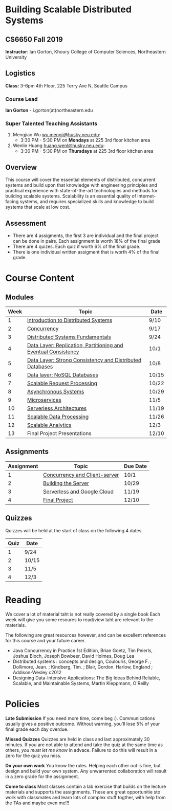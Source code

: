 # Building Scalable Distributed Systems

## CS6650 Fall 2019
**Instructor**: Ian Gorton, Khoury College of Computer Sciences, Northeastern University

## Logistics
**Class:** 3-6pm 4th Floor, 225 Terry Ave N, Seattle Campus

### Course Lead
**Ian Gorton** - i.gorton(at)northeastern.edu

### Super Talented Teaching Assistants
1. Mengjiao Wu <wu.mengji@husky.neu.edu>:
   - 3:30 PM - 5:30 PM on **Mondays** at 225 3rd floor kitchen area
1. Wenlin Huang <huang.wenl@husky.neu.edu>:
   - 3:30 PM - 5:30 PM on **Thursdays** at 225 3rd floor kitchen area

## Overview
This course will cover the essential elements of distributed, concurrent systems and build upon that
knowledge with engineering principles and practical experience with state-of-the-art technologies and
methods for building scalable systems. Scalability is an essential quality of Internet-facing systems, and
requires specialized skills and knowledge to build systems that scale at low cost. 

## Assessment
* There are 4 assigments, the first 3 are individual and the final project can be done in pairs. Each assignment is worth 18% of the final grade
* There are 4 quizes. Each quiz if worth 6% of the final grade.
* There is one individual written assigment that is worth 4% of the final grade.

# Course Content

## Modules

Week | Topic | Date
---- | ----- | ----
1  | [Introduction to Distributed Systems](https://gortonator.github.io/bsds-6650/Week-1) | 9/10
2  | [Concurrency](http://gortonator.github.io/bsds-6650/Week-2) | 9/17
3  | [Distributed Systems Fundamentals](http://gortonator.github.io/bsds-6650/Week-3) | 9/24
4  | [Data Layer: Replication, Partitioning and Eventual Consistency](http://gortonator.github.io/bsds-6650/Week-4) | 10/1
5  | [Data Layer: Strong Consistency and Distributed Databases](http://gortonator.github.io/bsds-6650/Week-5) | 10/8
6  | [Data layer: NoSQL Databases](http://gortonator.github.io/bsds-6650/Week-6) | 10/15
7  | [Scalable Request Processing](http://gortonator.github.io/bsds-6650/Week-7) | 10/22
8  | [Asynchronous Systems](http://gortonator.github.io/bsds-6650/Week-8) | 10/29
9  | [Microservices](http://gortonator.github.io/bsds-6650/Week-9) | 11/5
10 | [Serverless Architectures](http://gortonator.github.io/bsds-6650/Week-10) | 11/19
11 | [Scalable Data Processing](http://gortonator.github.io/bsds-6650/Week-11) | 11/26
12 | [Scalable Analytics](http://gortonator.github.io/bsds-6650/Week-12) | 12/3
13 | Final Project Presentations | 12/10

## Assignments

Assignment | Topic | Due Date
---------- | ----- | --------
1 | [Concurrency and Client-server](https://gortonator.github.io/bsds-6650/assignments-2019/Assignment-1) | 10/1
2 | [Building the Server](https://gortonator.github.io/bsds-6650/assignments-2019/Assignment-2) | 10/29
3 | [Serverless and Google Cloud](https://gortonator.github.io/bsds-6650/assignments-2019/Assignment-3) | 11/19
4 | [Final Project](https://gortonator.github.io/bsds-6650/assignments-2019/Assignment-4) | 12/10

## Quizzes
Quizzes will be held at the start of class on the following 4 dates.

Quiz | Date
---- | ----
1 | 9/24
2 | 10/15
3 | 11/5
4 | 12/3

# Reading
We cover a lot of material taht is not really covered by a single book Each week will give you some resoures to read/view taht are relevant to the materials. 

The following are great resources however, and can be excellent references for this course and your future career.

* Java Concurrency in Practice 1st Edition, Brian Goetz, Tim Peierls, Joshua Bloch, Joseph Bowbeer, David Holmes, Doug Lea
* Distributed systems : concepts and design, Coulouris, George F. ; Dollimore, Jean. ; Kindberg, Tim. ; Blair, Gordon. Harlow, England ; Addison-Wesley c2012
* Designing Data-Intensive Applications: The Big Ideas Behind Reliable, Scalable, and Maintainable Systems, Martin Kleppmann, O'Reilly

# Policies

**Late Submission**
If you need more time, come beg :). Communications usually gives a positive outcome.
Without warning, you'll lose 5% of your final grade each day overdue. 

**Missed Quizzes**
Quizzes are held in class and last approximately 30 minutes. If you are not able to attend and take the quiz at the same time as others, _you must let me know_ in advace. Failure to do this will result in a zero for the quiz you miss. 

**Do your own work**
You know the rules. Helping each other out is fine, but design and build your own system. Any unwarrented collaboration will result in a zero grade for the assignment. 

**Come to class**
Most classes contain a lab exercise that builds on the lecture materials and supports the assignments. These are great opportunitie sto work with classmates and learn lots of complex stuff togther, with help from the TAs and maybe even me!!!
